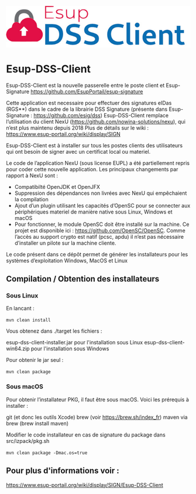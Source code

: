 ![ESUP-DSS-CLIENT](https://github.com/EsupPortail/esup-dss-client/raw/master/src/main/resources/images/logo.jpg)

# Esup-DSS-Client

Esup-DSS-Client est la nouvelle passerelle entre le poste client et Esup-Signature https://github.com/EsupPortail/esup-signature

Cette application est necessaire pour effectuer des signatures eIDas (RGS**) dans le cadre de la librairie DSS Signature (présente dans Esup-Signature : https://github.com/esig/dss)
Esup-DSS-Client remplace l’utilisation du client NexU (https://github.com/nowina-solutions/nexu), qui n’est plus maintenu depuis 2018
Plus de détails sur le wiki : https://www.esup-portail.org/wiki/display/SIGN 

Esup-DSS-Client est à installer sur tous les postes clients des utilisateurs qui ont besoin de signer avec un certificat local ou materiel.

Le code de l’application NexU (sous license EUPL) a été partiellement repris pour coder cette nouvelle application. Les principaux changements par rapport à NexU sont :

* Compatibilté OpenJDK et OpenJFX
* Suppression des dépendances non livrées avec NexU qui empêchaient la compilation
* Ajout d’un plugin utilisant les capacités d’OpenSC pour se connecter aux périphériques materiel de manière native sous Linux, Windows et macOS
* Pour fonctionner, le module OpenSC doit être installé sur la machine. Ce projet est disponible ici : https://github.com/OpenSC/OpenSC. Comme l’accès au support crypto est natif (pcsc, apdu) il n’est pas nécessaire d’installer un pilote sur la machine cliente.

Le code présent dans ce dépôt permet de générer les installateurs pour les systèmes d’exploitation Windows, MacOS et Linux

## Compilation / Obtention des installateurs

### Sous Linux

En lancant :

``` mvn clean install ```

Vous obtenez dans ./target les fichiers :

esup-dss-client-installer.jar pour l'installation sous Linux
esup-dss-client-win64.zip pour l'installation sous Windows

Pour obtenir le jar seul :

``` mvn clean package ```

### Sous macOS
Pour obtenir l’installateur PKG, il faut être sous macOS. Voici les prérequis à installer :

git (et donc les outils Xcode)
brew (voir https://brew.sh/index_fr)
maven via brew (brew install maven)

Modifier le code installateur en cas de signature du package dans src/izpack/pkg.sh

``` mvn clean package -Dmac.os=true ```

## Pour plus d'informations voir : 

https://www.esup-portail.org/wiki/display/SIGN/Esup-DSS-Client
